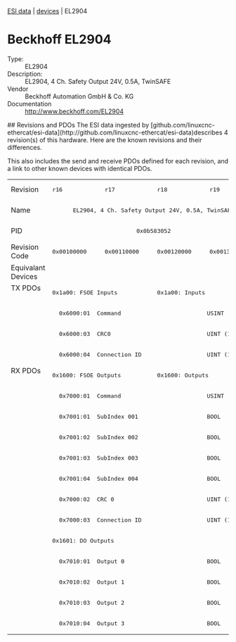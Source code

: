 <div class="nav"><a href="/esi-data">ESI data</a> | <a href="/esi-data/devices">devices</a> | EL2904</div>

#  Beckhoff EL2904

<dl>
  <dt>Type:</dt><dd>EL2904</dd>
  <dt>Description:</dt><dd>EL2904, 4 Ch. Safety Output 24V, 0.5A, TwinSAFE</dd>
  <dt>Vendor</dt><dd>Beckhoff Automation GmbH & Co. KG</dd>
  <dt>Documentation</dt><dd><a href="http://www.beckhoff.com/EL2904">http://www.beckhoff.com/EL2904</a></dd>
</dl>
## Revisions and PDOs
The ESI data ingested by [github.com/linuxcnc-ethercat/esi-data](http://github.com/linuxcnc-ethercat/esi-data)describes 4 revision(s) of this hardware.  Here are the known revisions and their differences.

This also includes the send and receive PDOs defined for each revision, and a link to other known devices with identical PDOs.

<table>
<tr >
<td class="first">Revision</td>
<td ><pre>r16</pre></td>
<td ><pre>r17</pre></td>
<td ><pre>r18</pre></td>
<td ><pre>r19</pre></td>
</tr>
<tr >
<td class="first">Name</td>
<td  colspan=4 align="center"><pre>EL2904, 4 Ch. Safety Output 24V, 0.5A, TwinSAFE</pre></td>
</tr>
<tr >
<td class="first">PID</td>
<td  colspan=4 align="center"><pre>0x0b583052</pre></td>
</tr>
<tr >
<td class="first">Revision Code</td>
<td ><pre>0x00100000</pre></td>
<td ><pre>0x00110000</pre></td>
<td ><pre>0x00120000</pre></td>
<td ><pre>0x00130000</pre></td>
</tr>
<tr >
<td class="first">Equivalant Devices</td>
<td  colspan=4 align="center"></td>
</tr>
<tr class="txpdo pdosection">
<td class="first" rowspan=4 valign=top>TX PDOs</td>
<td colspan=2 align="left"><pre>0x1a00: FSOE Inputs</pre></td>
<td colspan=2 align="left"><pre>0x1a00: Inputs</pre></td>
<td></td>
</tr>
<tr class="txpdo">
<td  colspan=4 align="left"><pre>  0x6000:01  Command                         USINT (8 bits)</pre></td>
</tr>
<tr class="txpdo">
<td  colspan=4 align="left"><pre>  0x6000:03  CRC0                            UINT (16 bits)</pre></td>
</tr>
<tr class="txpdo">
<td  colspan=4 align="left"><pre>  0x6000:04  Connection ID                   UINT (16 bits)</pre></td>
</tr>
<tr class="rxpdo pdosection">
<td class="first" rowspan=13 valign=top>RX PDOs</td>
<td colspan=2 align="left"><pre>0x1600: FSOE Outputs</pre></td>
<td colspan=2 align="left"><pre>0x1600: Outputs</pre></td>
<td></td>
</tr>
<tr class="rxpdo">
<td  colspan=4 align="left"><pre>  0x7000:01  Command                         USINT (8 bits)</pre></td>
</tr>
<tr class="rxpdo">
<td  colspan=4 align="left"><pre>  0x7001:01  SubIndex 001                    BOOL</pre></td>
</tr>
<tr class="rxpdo">
<td  colspan=4 align="left"><pre>  0x7001:02  SubIndex 002                    BOOL</pre></td>
</tr>
<tr class="rxpdo">
<td  colspan=4 align="left"><pre>  0x7001:03  SubIndex 003                    BOOL</pre></td>
</tr>
<tr class="rxpdo">
<td  colspan=4 align="left"><pre>  0x7001:04  SubIndex 004                    BOOL</pre></td>
</tr>
<tr class="rxpdo">
<td  colspan=4 align="left"><pre>  0x7000:02  CRC 0                           UINT (16 bits)</pre></td>
</tr>
<tr class="rxpdo">
<td  colspan=4 align="left"><pre>  0x7000:03  Connection ID                   UINT (16 bits)</pre></td>
</tr>
<tr class="rxpdo pdosection">
<td  colspan=4 align="left"><pre>0x1601: DO Outputs</pre></td>
</tr>
<tr class="rxpdo">
<td  colspan=4 align="left"><pre>  0x7010:01  Output 0                        BOOL</pre></td>
</tr>
<tr class="rxpdo">
<td  colspan=4 align="left"><pre>  0x7010:02  Output 1                        BOOL</pre></td>
</tr>
<tr class="rxpdo">
<td  colspan=4 align="left"><pre>  0x7010:03  Output 2                        BOOL</pre></td>
</tr>
<tr class="rxpdo">
<td  colspan=4 align="left"><pre>  0x7010:04  Output 3                        BOOL</pre></td>
</tr>
</table>
